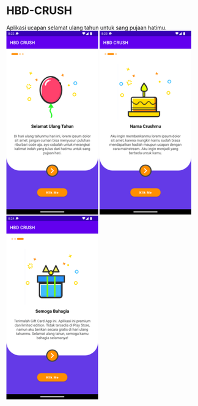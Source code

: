 # HBD-CRUSH
Aplikasi ucapan selamat ulang tahun untuk sang pujaan hatimu.<br>
<img src="ss/Screenshot_20220803_082334.png" alt="login" width="240">
<img src="ss/Screenshot_20220803_082345.png" alt="login" width="240">
<img src="ss/Screenshot_20220803_082433.png" alt="login" width="240">
